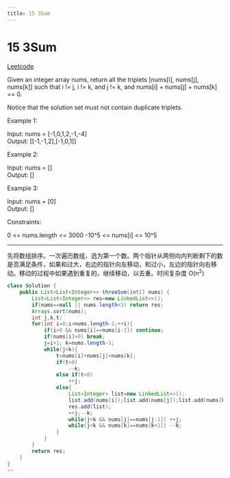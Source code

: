 ```yaml
---
title: 15 3Sum
---
```


# 15 3Sum

[Leetcode](https://leetcode.com/problems/3sum/)

Given an integer array nums, return all the triplets [nums[i], nums[j], nums[k]] such that i != j, i != k, and j != k, and nums[i] + nums[j] + nums[k] == 0.

Notice that the solution set must not contain duplicate triplets.

 

Example 1:

Input: nums = [-1,0,1,2,-1,-4]  
Output: [[-1,-1,2],[-1,0,1]]

Example 2:

Input: nums = []  
Output: []

Example 3:

Input: nums = [0]  
Output: []
 

Constraints:

0 <= nums.length <= 3000
-10^5 <= nums[i] <= 10^5

---

先将数组排序。一次遍历数组，选为第一个数。两个指针从两侧向内判断剩下的数是否满足条件，如果和过大，右边的指针向左移动，和过小，左边的指针向右移动。移动的过程中如果遇到重复的，继续移动，以去重。时间复杂度 O(n<sup>2</sup>)

~~~java
class Solution {
    public List<List<Integer>> threeSum(int[] nums) {
        List<List<Integer>> res=new LinkedList<>();
        if(nums==null || nums.length<3) return res;
        Arrays.sort(nums);
        int j,k,t;
        for(int i=0;i<nums.length-2;++i){
            if(i>0 && nums[i]==nums[i-1]) continue;
            if(nums[i]>0) break;
            j=i+1; k=nums.length-1;
            while(j<k){
                t=nums[i]+nums[j]+nums[k];
                if(t>0)
                    --k;
                else if(t<0)
                    ++j;
                else{
                    List<Integer> list=new LinkedList<>();
                    list.add(nums[i]);list.add(nums[j]);list.add(nums[k]);
                    res.add(list);
                    ++j;--k;
                    while(j<k && nums[j]==nums[j-1]) ++j;
                    while(j<k && nums[k]==nums[k+1]) --k;
                }
            }
        }
        return res;
    }
}
~~